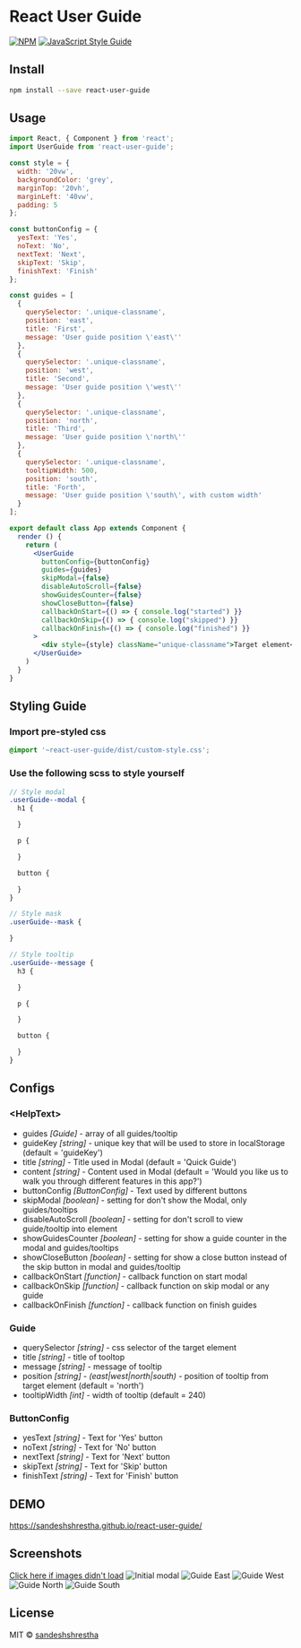 # React User Guide

[![NPM](https://img.shields.io/npm/v/react-user-guide.svg)](https://www.npmjs.com/package/react-user-guide) [![JavaScript Style Guide](https://img.shields.io/badge/code_style-standard-brightgreen.svg)](https://standardjs.com)

## Install

```bash
npm install --save react-user-guide
```

## Usage

```jsx
import React, { Component } from 'react';
import UserGuide from 'react-user-guide';

const style = {
  width: '20vw',
  backgroundColor: 'grey',
  marginTop: '20vh',
  marginLeft: '40vw',
  padding: 5
};

const buttonConfig = {
  yesText: 'Yes',
  noText: 'No',
  nextText: 'Next',
  skipText: 'Skip',
  finishText: 'Finish'
};

const guides = [
  {
    querySelector: '.unique-classname',
    position: 'east',
    title: 'First',
    message: 'User guide position \'east\''
  },
  {
    querySelector: '.unique-classname',
    position: 'west',
    title: 'Second',
    message: 'User guide position \'west\''
  },
  {
    querySelector: '.unique-classname',
    position: 'north',
    title: 'Third',
    message: 'User guide position \'north\''
  },
  {
    querySelector: '.unique-classname',
    tooltipWidth: 500,
    position: 'south',
    title: 'Forth',
    message: 'User guide position \'south\', with custom width'
  }
];

export default class App extends Component {
  render () {
    return (
      <UserGuide 
        buttonConfig={buttonConfig} 
        guides={guides} 
        skipModal={false} 
        disableAutoScroll={false} 
        showGuidesCounter={false}
        showCloseButton={false}                  
        callbackOnStart={() => { console.log("started") }}
        callbackOnSkip={() => { console.log("skipped") }}
        callbackOnFinish={() => { console.log("finished") }}
      >
        <div style={style} className="unique-classname">Target element</div>
      </UserGuide>
    )
  }
}

```

## Styling Guide

### Import pre-styled css
```css
@import '~react-user-guide/dist/custom-style.css';
```
### Use the following scss to style yourself
```scss
// Style modal
.userGuide--modal {
  h1 {

  }

  p {

  }

  button {

  }
}

// Style mask
.userGuide--mask {

}

// Style tooltip
.userGuide--message {
  h3 {

  }

  p {

  }

  button {

  }
}

```

## Configs

### &lt;HelpText&gt;

* guides *[Guide]* - array of all guides/tooltip
* guideKey *[string]* - unique key that will be used to store in localStorage (default = 'guideKey')
* title *[string]* - Title used in Modal (default = 'Quick Guide')
* content *[string]* - Content used in Modal (default = 'Would you like us to walk you through different features in this app?')
* buttonConfig *[ButtonConfig]* - Text used by different buttons
* skipModal *[boolean]* - setting for don't show the Modal, only guides/tooltips
* disableAutoScroll *[boolean]* - setting for don't scroll to view guide/tooltip into element
* showGuidesCounter *[boolean]* - setting for show a guide counter in the modal and guides/tooltips
* showCloseButton *[boolean]* - setting for show a close button instead of the skip button in modal and guides/tooltip
* callbackOnStart *[function]* - callback function on start modal
* callbackOnSkip *[function]* - callback function on skip modal or any guide
* callbackOnFinish *[function]* - callback function on finish guides

### Guide

* querySelector *[string]* - css selector of the target element
* title *[string]* - title of tooltop
* message *[string]* - message of tooltip
* position *[string]* - *(east|west|north|south)* - position of tooltip from target element (default = 'north')
* tooltipWidth *[int]* - width of tooltip (default = 240)

### ButtonConfig

* yesText *[string]* - Text for 'Yes' button
* noText *[string]* - Text for 'No' button
* nextText *[string]* - Text for 'Next' button
* skipText *[string]* - Text for 'Skip' button
* finishText *[string]* - Text for 'Finish' button

## DEMO
https://sandeshshrestha.github.io/react-user-guide/

## Screenshots

[Click here if images didn't load](https://github.com/sandeshshrestha/React-User-Guide#screenshots)
![Initial modal](https://github.com/sandeshshrestha/React-User-Guide/blob/master/screenshots/initial-modal.png)
![Guide East](https://github.com/sandeshshrestha/React-User-Guide/blob/master/screenshots/guide-east.png)
![Guide West](https://github.com/sandeshshrestha/React-User-Guide/blob/master/screenshots/guide-west.png)
![Guide North](https://github.com/sandeshshrestha/React-User-Guide/blob/master/screenshots/guide-north.png)
![Guide South](https://github.com/sandeshshrestha/React-User-Guide/blob/master/screenshots/guide-south.png)
## License

MIT © [sandeshshrestha](https://github.com/sandeshshrestha)

